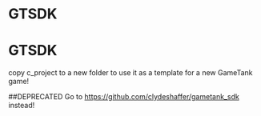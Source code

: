 # GTSDK
# GTSDK

copy c_project to a new folder to use it as a template for a new GameTank game!

##DEPRECATED
Go to https://github.com/clydeshaffer/gametank_sdk instead!
